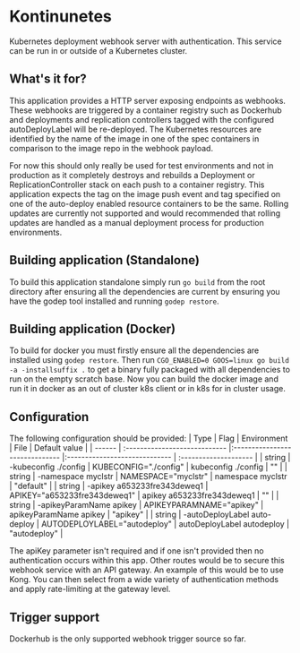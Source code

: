 # Kontinunetes

Kubernetes deployment webhook server with authentication.
This service can be run in or outside of a Kubernetes cluster.

## What's it for?
This application provides a HTTP server exposing endpoints as webhooks.
These webhooks are triggered by a container registry such as Dockerhub and deployments
and replication controllers tagged with the configured autoDeployLabel will be re-deployed.
The Kubernetes resources are identified by the name of the image in one of the spec containers in comparison to the image repo in the webhook payload.

For now this should only really be used for test environments and not in production
as it completely destroys and rebuilds a Deployment or ReplicationController stack on each push to a container registry.
This application expects the tag on the image push event and tag specified on one of the auto-deploy enabled resource containers to be the same.
Rolling updates are currently not supported and would recommended that rolling updates are handled as a manual deployment process for
production environments.

## Building application (Standalone)
To build this application standalone simply run `go build` from the root directory after ensuring
all the dependencies are current by ensuring you have the godep tool installed and running `godep restore`.

## Building application (Docker)
To build for docker you must firstly ensure all the dependencies are installed using `godep restore`.
Then run `CGO_ENABLED=0 GOOS=linux go build -a -installsuffix .` to get a binary fully packaged with
all dependencies to run on the empty scratch base.
Now you can build the docker image and run it in docker as an out of cluster k8s client or in k8s
for in cluster usage.

## Configuration

The following configuration should be provided:
| Type   | Flag                          | Environment                    | File                          | Default value         |
| ------ | :---------------------------- |:------------------------------ |:----------------------------- | :-------------------- |
| string | -kubeconfig ./config          | KUBECONFIG="./config"          | kubeconfig ./config           | ""                    |
| string | -namespace myclstr            | NAMESPACE="myclstr"            | namespace myclstr             | "default"             |
| string | -apikey a653233fre343deweq1   | APIKEY="a653233fre343deweq1"   | apikey a653233fre343deweq1    | ""                    |
| string | -apikeyParamName apikey       | APIKEYPARAMNAME="apikey"       | apikeyParamName apikey        | "apikey"              |
| string | -autoDeployLabel auto-deploy  | AUTODEPLOYLABEL="autodeploy"   | autoDeployLabel autodeploy    | "autodeploy"          |

The apiKey parameter isn't required and if one isn't provided then no authentication occurs within this app.
Other routes would be to secure this webhook service with an API gateway. An example of this would be to use Kong.
You can then select from a wide variety of authentication methods and apply rate-limiting at the gateway level.

## Trigger support
Dockerhub is the only supported webhook trigger source so far.
